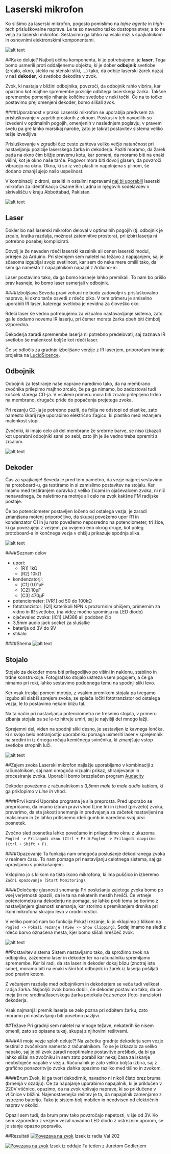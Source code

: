 # Laserski mikrofon
Ko slišimo za laserski mikrofon, pogosto pomislimo na _tajne agente_ in _high-tech_ prisluškovalne naprave. Le te so navadno težko dostopna stvar, a to ne velja za laserski mikrofon. Sestavimo ga lahko na vsaki mizi s spajkalnikom in osnovnimi elektronskimi komponentami.

![alt text](slike/uvod.png "Postavljen sistem laserskega mikrofona")


##Kako deluje?
Najbolj očitna komponenta, ki jo potrebujemo, je **laser**. Tega bomo usmerili proti oddaljenemu objektu, ki je dober **odbojnik** svetlobe (zrcalo, okno, steklo na stenski sliki, ...) tako, da odbije laserski žarek nazaj v naš **dekoder**, ki svetlobo dekodira v zvok.

Zvok, ki nastaja v bližini odbojnika, povzroči, da odbojnik rahlo vibrira, kar opazimo kot majhne spremembe pozicije odbitega laserskega žarka. Takšne spremembe pomenijo nihanje količine svetlobe v neki točki. Če na to točko postavimo prej omenjeni dekoder, bomo slišali zvok.

####Uporabnost v praksi
Laserski mikrofon se uporablja predvsem za prisluškovanje v zaprtih prostorih z oknom. Poskusi v teh navodilih so izvedeni v optimalnih pogojih, omenjenih v naslednjem poglavju, v pravem svetu pa gre lahko marsikaj narobe, zato je takrat postavitev sistema veliko težje izvedljiva. 

Prisluškovanje v zgradbi čez cesto zahteva veliko večjo natančnost pri nastavljanju pozicije laserskega žarka in dekoderja. Paziti moramo, da žarek pada na okno čim bližje pravemu kotu, kar pomeni, da moramo biti na enaki višini, kot je okno naše tarče. Pogovor mora biti dovolj glasen, da povzroči vibracijo na oknu. Okna, ki so iz več plasti in napolnjena s plinom, še dodano zmanjšujejo našo uspešnost.

V kombinaciji z droni, sateliti in ostalimi napravami 
[naj bi uporabili](http://www.npr.org/2011/05/04/135995089/cia-used-satellites-to-prep-for-bin-laden-raid "Povezava na starn NPR, kjer je opisano prisluškovanje Bin ladnu z laserskim mikrofonom") laserski mikrofon za identifikacijo Osame Bin Ladna in njegovih sodelavcev v skrivališču v kraju Abbottabad, Pakistan.

![alt text](slike/kakoDeluje.png "Shema postavitve")


## Laser
Dokler bo naš laserski mikrofon deloval v optimalnih pogojih (tj. odbojnik je zrcalo, kratka razdalja, možnost zatemnitve prostora), pri izbiri laserja ni potrebno posebej komplicirati.

Dovolj je že navaden rdeči laserski kazalnik ali cenen laserski modul, prirejen za Arduino. Pri slednjem sem naletel na težavo z napajanjem, saj je sčasoma izgubljal svojo svetilnost, kar sem do neke mere omilil tako, da sem ga namesto z napajalnikom napajal z Arduino-m.

Laser postavimo tako, da ga bomo kasneje lahko premikali. To nam bo prišlo prav kasneje, ko bomo laser usmerjali v odbojnik.

####Izboljšava
Seveda pravi vohuni ne bodo zadovoljni s prisluškovalno napravo, ki okno tarče osvetli z rdečo piko. V tem primeru je smiselno uporabiti IR laser, katerega svetloba je nevidna za človeško oko.

Rdeči laser še vedno potrebujemo za vizualno nastavavljanje sistema, zato ga le dodamo novemu IR laserju, pri čemer morata žarka obeh biti čimbolj vzporedna.

Dekoderja zaradi spremembe laserja ni potrebno predelovati, saj zaznava IR svetlobo še malenkost boljše kot rdeči laser.

Če se odločis za gradnjo izboljšane verzije z IR laserjem, priporočam branje projekta na [LucidSicence](http://www.lucidscience.com/pro-laser%20spy%20device-1.aspx "Povezava na LucidScience").

## Odbojnik
Odbojnik za testiranje naše naprave naredimo tako, da na membrano zvočnika prilepimo majhno zrcalo, če pa ga nimamo, bo zadostoval tudi košček starega CD-ja. V vsakem primeru mora biti zrcalo prilepljeno trdno na membrano, drugače pride do popačenja prejetega zvoka. 

Pri rezanju CD-ja je potrebno paziti, da folija ne odstopi od plastike, zato namesto škarij raje uporabimo električno žagico, ki plastiko med rezanjem malenkost stopi.

Zvočniki, ki imajo celo ali del membrane že srebrne barve, se niso izkazali kot uporabni odbojniki sami po sebi, zato jih je še vedno treba opremiti z zrcalom. 

![alt text](slike/odbojnik.png "Prirejen odbojnik")


## Dekoder
Čas za spajkanje! Seveda je pred tem pametno, da vezje najprej sestavimo na protoboard-u, ga testiramo in si zamislimo postavitev na stojalu. Ker imamo med testiranjem opravka z veliko žicami in ojačevalcem zvoka, ni nič nenavadnega, če naletimo na motnje ali celo na zvok kakšne FM radijske postaje.

Če bo potenciometer postavljen ločeno od ostalega vezja, je zaradi zmanjšana motenj priporočljivo, da skupaj povežemo upor R1 in kondenzator C1 in ju nato povežemo neposredno na potenciometer, tri žice, ki ga povezujejo z vezjem, pa ovijemo eno okrog druge, kot poleg protoboard-a in končnega vezja v ohišju prikazuje spodnja slika.

![alt text](slike/dekodirnik.png "Dekodirnik na protoboard-u in v ohišju")
 
####Seznam delov
- upori:
   * [R1] 1kΩ 
   * [R2] 10kΩ 
- kondenzatorji:
   * [C1] 0.01μF
   * [C2] 10μF
   * [C3] 470μF
- potenciometer: [VR1] od 50 do 100kΩ
- fototranzistor: [Q1] katerikoli NPN s prozornnim ohišjem, primernim za vidno in IR svetlobo, (na videz močno spominja na LED diodo)
- ojačevalec zvoka: [IC1] LM386 ali podoben čip
- 3,5mm audio jack socket za slušalke
- baterija od 3V do 9V
- stikalo

####Shema
![alt text](slike/shema.png "Shema vezja dekoderja")

## Stojalo
Stojalo za dekoder mora biti prilagodljivo po višini in naklonu, stabilno in trdne konstrukcije. Fotografsko stojalo ustreza vsem pogojem, a če ga nimamo pri roki, lahko sestavimo podobnega temu na spodnji sliki levo.

Ker vsak tresljaj pomeni motnjo, z vsakim premikom stojala pa tvegamo izgubo ali slabši sprejem zvoka, se splača ločiti fototranzistor od ostalega vezja, le to postavimo nekam blizu tal.

Na ta način pri nastavljanju potenciometra ne tresemo stojala, v primeru zibanja stojala pa se le-to hitreje umiri, saj je najvišji del mnogo lažji.

Sprejemni del, viden na spodnji sliki desno, je sestavljen iz kavnega lončka, ki s svojo belo notranjostjo uporabniku pomaga usmeriti laser v sprejemnik na sredini in iz črnega ročaja kemičnega svinčnika, ki zmanjšuje vstop svetlobe stropnih luči.

![alt text](slike/stojalo.png "Stojalo in sprejemni del")


##Zajem zvoka
Laserski mikrofon najlažje uporabljamo v kombinaciji z računalnikom, saj nam omogoča vizualni prikaz, shranjevanje in procesiranje zvoka. Uporabili bomo brezplačen program [Audacity](http://www.audacityteam.org/ "Audacity-jeva domača stran")

Dekoder povežemo z računalnikom s _3,5mm male to male audio_ kablom, ki ga priklopimo v _Line In_ vhod.

####Prvi koraki
Uporaba programa je sila preprosta. Pred uporabo se prepričamo, da imamo izbran pravi vhod (Line In) in izhod (privzeto) zvoka, preverimo, da sta jakosti snemanja in predvajanja za začetek nastavljeni na maksimum in že lahko pritisnemo rdeč gumb in naredimo svoj prvi posnetek.

Zvočno sled posnetka lahko povečamo in prilagodimo oknu z ukazoma
`Pogled -> Prilagodi oknu (Ctrl + F)` in 
`Pogled -> Prilagodi navpično (Ctrl + Shift + F)`.

####Opazovanje
Ta funkcija nam omogoča poslušanje dekodiranega zvoka v realnem času. To nam pomaga pri nastavljanju celotnega sistema, saj ga opravljamo s poiskušanjem. 

Vklopimo jo s klikom na tisto ikono mikrofona, ki ima puščico in izberemo `Začni opazovanje (Start Monitoring)`.

####Določanje glasnosti snemanja
Pri poslušanju zajetega zvoka bomo po vsej verjetnosti opazili, da le ta na nekaterih mestih hrešči. Če vrtneje potenciometra na dekoderju ne pomaga, se lahko proti temu se borimo z nastavljanjem glasnosti snemanja, kar storimo s premikanjem drsnika pri ikoni mikrofona skrajno levo v orodni vrstici.

V veliko pomoč nam bo funkcija Pokaži rezanje, ki jo vklopimo z klikom na `Pogled -> Pokaži rezanje (View -> Show Clipping)`. Sedaj imamo na sledi z rdečo barvo označena mesta, kjer bomo slišali hreščeč zvok.


![alt text](slike/audacity.png "Zajet zvok v programu Audacity")

##Postavitev sistema
Sistem nastavljamo tako, da sprožimo zvok na odbojniku, zaženemo laser in dekoder ter na računalniku spremljamo spremembe. Ker bi radi, da sta laser in dekoder dokaj blizu (znotraj iste sobe), moramo biti na enaki višini kot odbojnik in žarek iz laserja pošiljati pod pravim kotom.

Z večanjem razdalje med odbojnikom in dekoderjem se veča tudi velikost radija žarka. Najboljši zvok bomo dobili, če dekoder postavimo tako, da bo meja (in ne sredina)laserskega žarka potekala čez senzor (foto-tranzistor) dekoderja.

Vsak najmanjši premik laserja se zelo pozna pri odbitem žarku, zato moramo pri nastavljanju biti posebno pazljivi.

##Težave
Pri gradnji sem naletel na mnoge težave, nekaterih še nisem omenil, zato so opisane tukaj, skupaj z njihovimi rešitvami.

####Ali moje vezje sploh deluje?!
Na začetku gradnje dekoderja sem vezje testiral z zvočnikom namesto z računalnikom. To se je izkazalo za veliko napako, saj je bil zvok zaradi neoptimalne postavitve prešibek, da bi ga lahko slišal na zvočniku in sem zato porabil kar nekaj časa za iskanje neobstoječe napake v vezju. Računalnik je zato veliko boljša izbira, saj z grafično ponazoritvijo zvoka zlahka opazimo razliko med tišino in zvokom.

####Brum
Zvok, ki ga tvori dekodirnik, navadno ni nikoli čisto brez bruma (brnenja v ozadju). Če za napajanje uporabimo napajalnik, ki je priklučen v 220V vtičnico, opazimo, da na zvok vplivajo naprave, ki so priklučene v vtičnice v bližini. 
Najenostavnejša rešitev je ta, da napajalnik zamenjamo z ustrezno baterijo. Tako je sistem bolj mobilen in neodvisen od električnih naprav v okolici.

Opazil sem tudi, da brum prav tako povzročajo napetosti, višje od 3V. Ko sem vzporedno z vezjem vezal navadno LED diodo z ustreznim uporom, se je stanje opazno popravilo.

##Rezultati
[![Povezava na zvok](slike/val202.png)](https://clyp.it/vwuxnkh4) Izsek iz radia Val 202

[![Povezava na zvok](slike/godler.png)](https://clyp.it/1ghn5oa5) Izsek iz oddaje Ta teden z Juretom Godlerjem
